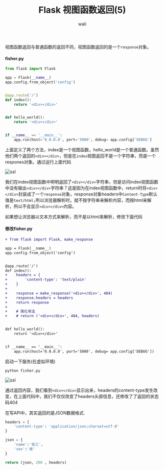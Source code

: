 ﻿---
layout: post
title: Flask 视图函数返回(5) #标题
tagline: Flask 
category: python      #分类
author: wali    #作者
tag: Flask     #标签
ghurl:        #github url
ghurl_zip:   #github zip下载
comments: true

post_nav: false 
group_tag: Flask 
---

视图函数返回与普通函数的返回不同，视图函数返回的是一个`response`对象。


#### fisher.py

```python
from flask import Flask

app = Flask(__name__)
app.config.from_object('config')


@app.route('/')
def index():
    return '<div></div>'


def hello_world():
    return '<div></div>'


if __name__ == '__main__':
    app.run(host='0.0.0.0', port='5000', debug= app.config['DEBUG']
```

上面定义了两个方法，index是一个视图函数，hello_world是一个普通函数。虽然他们两个返回的`<div></div>`，但是在`index`视图返回不是一个字符串，而是一个respones对象。通过运行上面代码

![ssl](https://raw.githubusercontent.com/walidream/blogimage/master/waliblogImage/python/python_11.png)

我们在index视图函数中明明返回了`<div></div>`字符串，但是访问index视图函数中没有输出`<div></div>`字符串？这是因为在index视图函数中，return时将`<div></div>`封装成了一个`response`对象，response对象headers中`Content-Type`默认值是`text/html;`所以浏览器解析时，就不按字符串来解析内容，而按html来解析，所以不会显示`<div></div>`内容。

如果想让浏览器以文本方式来解析，而不是以html来解析，修改下面代码

#### 修改fisher.py

```diff
+ from flask import Flask, make_response

app = Flask(__name__)
app.config.from_object('config')


@app.route('/')
def index():
+    headers = {
+        'content-type': 'text/plain'
+    }
+
+    response = make_response('<div></div>', 404)
+    response.headers = headers
+    return response
+
+    # 简化写法
+    # return ('<div></div>', 404, headers)


def hello_world():
    return '<div></div>'


if __name__ == '__main__':
    app.run(host='0.0.0.0', port='5000', debug= app.config['DEBUG'])
```

启动一下服务(在虚拟环境)

```txt
python fisher.py
```

![ssl](https://raw.githubusercontent.com/walidream/blogimage/master/waliblogImage/python/python_12.png)

通过返回内容，我们看到`<div></div>`显示出来，headers的content-type发生改变，在上面代码中，我们不仅仅改变了headers头部信息，还修改了了返回的状态码404

在写API中，其实返回的是JSON数据格式.

```python
headers = {
    'content-type': 'application/json;charset=utf-8'
}

json = {
    'name':'张三',
    'sex':'男'
}

return (json, 200 , headers)

```











